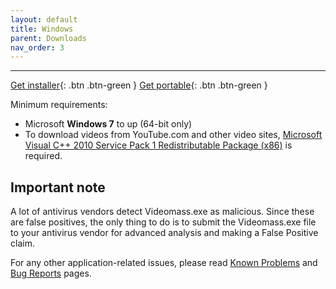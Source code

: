 ```yaml
---
layout: default
title: Windows
parent: Downloads
nav_order: 3
---
```


---
  
[Get installer](https://github.com/jeanslack/Videomass/releases/latest/download/Videomass-v3.4.5-x86_64-Setup.exe){: .btn .btn-green } 
[Get portable](https://github.com/jeanslack/Videomass/releases/latest/download/Videomass-v3.4.5-x86_64-portable.7z){: .btn .btn-green }     

Minimum requirements:
- Microsoft **Windows 7** to up (64-bit only)
- To download videos from YouTube.com and other video sites, 
[Microsoft Visual C++ 2010 Service Pack 1 Redistributable Package (x86)](https://download.microsoft.com/download/1/6/5/165255E7-1014-4D0A-B094-B6A430A6BFFC/vcredist_x86.exe) 
is required. 

## Important note

A lot of antivirus vendors detect Videomass.exe as malicious. Since
these are false positives, the only thing to do is to submit the
Videomass.exe file to your antivirus vendor for advanced analysis
and making a False Positive claim.

For any other application-related issues, please read 
[Known Problems](../../known_problems) and [Bug Reports](../Bugs) pages.    
